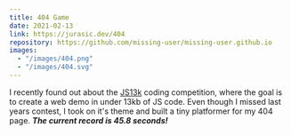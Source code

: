 ```yaml
---
title: 404 Game
date: 2021-02-13
link: https://jurasic.dev/404
repository: https://github.com/missing-user/missing-user.github.io
images:
  - "/images/404.png"
  - "/images/404.svg"
---
```


I recently found out about the [JS13k](https://js13kgames.com/) coding competition, where the goal is to create a web demo in under 13kb of JS code.
Even though I missed last years contest, I took on it's theme and built a tiny platformer for my 404 page. **_The current record is 45.8 seconds!_**
